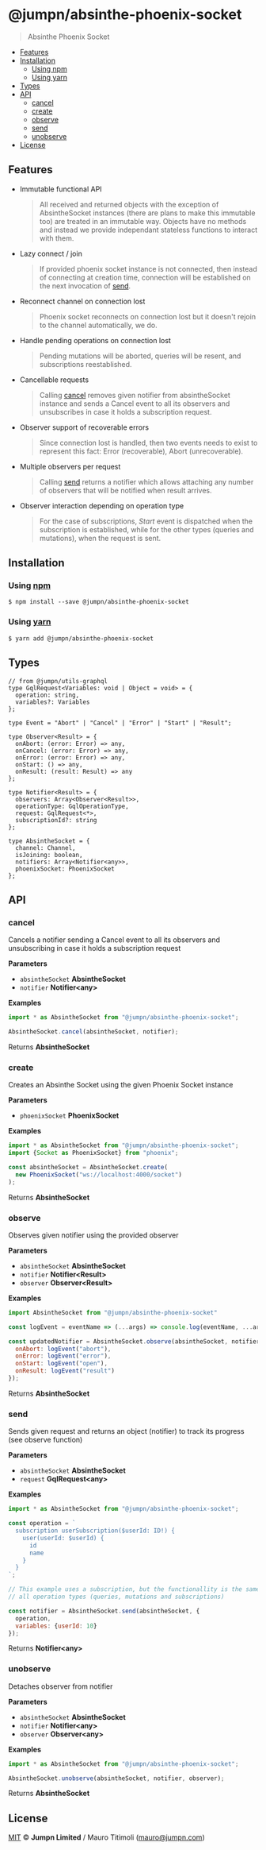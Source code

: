 # @jumpn/absinthe-phoenix-socket

> Absinthe Phoenix Socket

<!-- START doctoc generated TOC please keep comment here to allow auto update -->
<!-- DON'T EDIT THIS SECTION, INSTEAD RE-RUN doctoc TO UPDATE -->
<!-- END doctoc -->

- [Features](#features)
- [Installation](#installation)
  - [Using npm](#using-npm)
  - [Using yarn](#using-yarn)
- [Types](#types)
- [API](#api)
  - [cancel](#cancel)
  - [create](#create)
  - [observe](#observe)
  - [send](#send)
  - [unobserve](#unobserve)
- [License](#license)

<!-- END doctoc generated TOC please keep comment here to allow auto update -->

## Features

-   Immutable functional API
    > All received and returned objects with the exception of AbsintheSocket
    >   instances (there are plans to make this immutable too) are treated in an
    >   immutable way. Objects have no methods and instead we provide independant
    >   stateless functions to interact with them.
-   Lazy connect / join
    > If provided phoenix socket instance is not connected, then instead of
    >   connecting at creation time, connection will be established on the next
    >   invocation of [send](#send).
-   Reconnect channel on connection lost
    > Phoenix socket reconnects on connection lost but it doesn't rejoin to the
    >   channel automatically, we do.
-   Handle pending operations on connection lost
    > Pending mutations will be aborted, queries will be resent, and subscriptions
    >   reestablished.
-   Cancellable requests
    > Calling [cancel](#cancel) removes given notifier from absintheSocket instance
    >   and sends a Cancel event to all its observers and unsubscribes in case it
    >   holds a subscription request. 
-   Observer support of recoverable errors
    > Since connection lost is handled, then two events needs to exist to represent
    >   this fact: Error (recoverable), Abort (unrecoverable).
-   Multiple observers per request
    > Calling [send](#send) returns a notifier which allows attaching any number of
    >   observers that will be notified when result arrives.
-   Observer interaction depending on operation type
    > For the case of subscriptions, _Start_ event is dispatched when the
    >   subscription is established, while for the other types
    >   (queries and mutations), when the request is sent.

## Installation

### Using [npm](https://docs.npmjs.com/cli/npm)

    $ npm install --save @jumpn/absinthe-phoenix-socket

### Using [yarn](https://yarnpkg.com)

    $ yarn add @jumpn/absinthe-phoenix-socket

## Types

```flowtype
// from @jumpn/utils-graphql
type GqlRequest<Variables: void | Object = void> = {
  operation: string,
  variables?: Variables
};

type Event = "Abort" | "Cancel" | "Error" | "Start" | "Result";

type Observer<Result> = {
  onAbort: (error: Error) => any,
  onCancel: (error: Error) => any,
  onError: (error: Error) => any,
  onStart: () => any,
  onResult: (result: Result) => any
};

type Notifier<Result> = {
  observers: Array<Observer<Result>>,
  operationType: GqlOperationType,
  request: GqlRequest<*>,
  subscriptionId?: string
};

type AbsintheSocket = {
  channel: Channel,
  isJoining: boolean,
  notifiers: Array<Notifier<any>>,
  phoenixSocket: PhoenixSocket
};
```

## API

<!-- Generated by documentation.js. Update this documentation by updating the source code. -->

### cancel

Cancels a notifier sending a Cancel event to all its observers and
unsubscribing in case it holds a subscription request

**Parameters**

-   `absintheSocket` **AbsintheSocket** 
-   `notifier` **Notifier&lt;any>** 

**Examples**

```javascript
import * as AbsintheSocket from "@jumpn/absinthe-phoenix-socket";

AbsintheSocket.cancel(absintheSocket, notifier);
```

Returns **AbsintheSocket** 

### create

Creates an Absinthe Socket using the given Phoenix Socket instance

**Parameters**

-   `phoenixSocket` **PhoenixSocket** 

**Examples**

```javascript
import * as AbsintheSocket from "@jumpn/absinthe-phoenix-socket";
import {Socket as PhoenixSocket} from "phoenix";

const absintheSocket = AbsintheSocket.create(
  new PhoenixSocket("ws://localhost:4000/socket")
);
```

Returns **AbsintheSocket** 

### observe

Observes given notifier using the provided observer

**Parameters**

-   `absintheSocket` **AbsintheSocket** 
-   `notifier` **Notifier&lt;Result>** 
-   `observer` **Observer&lt;Result>** 

**Examples**

```javascript
import AbsintheSocket from "@jumpn/absinthe-phoenix-socket"

const logEvent = eventName => (...args) => console.log(eventName, ...args);

const updatedNotifier = AbsintheSocket.observe(absintheSocket, notifier, {
  onAbort: logEvent("abort"),
  onError: logEvent("error"),
  onStart: logEvent("open"),
  onResult: logEvent("result")
});
```

Returns **AbsintheSocket** 

### send

Sends given request and returns an object (notifier) to track its progress
(see observe function)

**Parameters**

-   `absintheSocket` **AbsintheSocket** 
-   `request` **GqlRequest&lt;any>** 

**Examples**

```javascript
import * as AbsintheSocket from "@jumpn/absinthe-phoenix-socket";

const operation = `
  subscription userSubscription($userId: ID!) {
    user(userId: $userId) {
      id
      name
    }
  }
`;

// This example uses a subscription, but the functionallity is the same for
// all operation types (queries, mutations and subscriptions)

const notifier = AbsintheSocket.send(absintheSocket, {
  operation,
  variables: {userId: 10}
});
```

Returns **Notifier&lt;any>** 

### unobserve

Detaches observer from notifier

**Parameters**

-   `absintheSocket` **AbsintheSocket** 
-   `notifier` **Notifier&lt;any>** 
-   `observer` **Observer&lt;any>** 

**Examples**

```javascript
import * as AbsintheSocket from "@jumpn/absinthe-phoenix-socket";

AbsintheSocket.unobserve(absintheSocket, notifier, observer);
```

Returns **AbsintheSocket** 

## License

[MIT](LICENSE.txt) :copyright: **Jumpn Limited** / Mauro Titimoli (mauro@jumpn.com)
